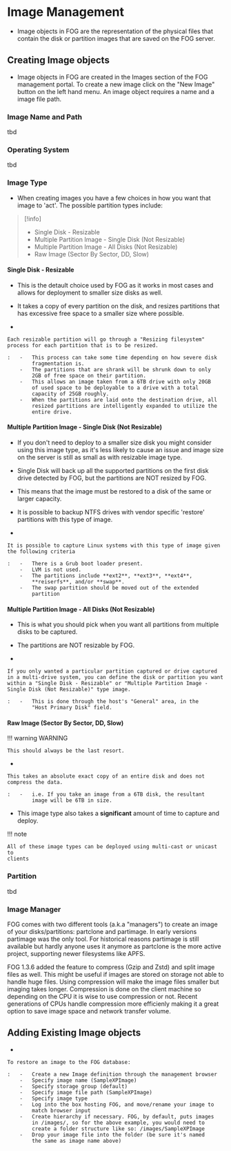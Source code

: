 # Image Management

-   Image objects in FOG are the representation of the physical files
    that contain the disk or partition images that are saved on the FOG
    server.


## Creating Image objects

-   Image objects in FOG are created in the Images section of the FOG
    management portal. To create a new image click on the "New Image"
    button on the left hand menu. An image object requires a name and a
    image file path.

### Image Name and Path

tbd

### Operating System

tbd

### Image Type

-   When creating images you have a few choices in how you want that
    image to 'act'. The possible partition types include:

>[!info]
>
>- Single Disk - Resizable
  >  - Multiple Partition Image - Single Disk (Not Resizable)
  >  - Multiple Partition Image - All Disks (Not Resizable)
   > - Raw Image (Sector By Sector, DD, Slow)

#### Single Disk - Resizable

-   This is the detault choice used by FOG as it works in most cases and
    allows for deployment to smaller size disks as well.

-   It takes a copy of every partition on the disk, and resizes
    partitions that has excessive free space to a smaller size where
    possible.

-   

    Each resizable partition will go through a "Resizing filesystem" process for each partition that is to be resized.

    :   -   This process can take some time depending on how severe disk
            fragmentation is.
        -   The partitions that are shrank will be shrunk down to only
            2GB of free space on their partition.
        -   This allows an image taken from a 6TB drive with only 20GB
            of used space to be deployable to a drive with a total
            capacity of 25GB roughly.
        -   When the partitions are laid onto the destination drive, all
            resized partitions are intelligently expanded to utilize the
            entire drive.

#### Multiple Partition Image - Single Disk (Not Resizable)

-   If you don't need to deploy to a smaller size disk you might
    consider using this image type, as it's less likely to cause an
    issue and image size on the server is still as small as with
    resizable image type.

-   Single Disk will back up all the supported partitions on the first
    disk drive detected by FOG, but the partitions are NOT resized by
    FOG.

-   This means that the image must be restored to a disk of the same or
    larger capacity.

-   It is possible to backup NTFS drives with vendor specific
    'restore' partitions with this type of image.

-   

    It is possible to capture Linux systems with this type of image given the following criteria

    :   -   There is a Grub boot loader present.
        -   LVM is not used.
        -   The partitions include **ext2**, **ext3**, **ext4**,
            **reiserfs**, and/or **swap**.
        -   The swap partition should be moved out of the extended
            partition

#### Multiple Partition Image - All Disks (Not Resizable)

-   This is what you should pick when you want all partitions from
    multiple disks to be captured.

-   The partitions are NOT resizable by FOG.

-   

    If you only wanted a particular partition captured or drive captured in a multi-drive system, you can define the disk or partition you want within a "Single Disk - Resizable" or "Multiple Partition Image - Single Disk (Not Resizable)" type image.

    :   -   This is done through the host's "General" area, in the
            "Host Primary Disk" field.

#### Raw Image (Sector By Sector, DD, Slow)

!!! warning WARNING

	This should always be the last resort.


-   

    This takes an absolute exact copy of an entire disk and does not compress the data.

    :   -   i.e. If you take an image from a 6TB disk, the resultant
            image will be 6TB in size.

-   This image type also takes a **significant** amount of time to
    capture and deploy.

!!! note

    All of these image types can be deployed using multi-cast or unicast to
    clients


### Partition

tbd

### Image Manager

FOG comes with two different tools (a.k.a "managers") to create an
image of your disks/partitions: partclone and partimage. In early
versions partimage was the only tool. For historical reasons partimage
is still available but hardly anyone uses it anymore as partclone is the
more active project, supporting newer filesystems like APFS.

FOG 1.3.6 added the feature to compress (Gzip and Zstd) and split image
files as well. This might be useful if images are stored on storage not
able to handle huge files. Using compression will make the image files
smaller but imaging takes longer. Compression is done on the client
machine so depending on the CPU it is wise to use compression or not.
Recent generations of CPUs handle compression more efficienly making it
a great option to save image space and network transfer volume.

## Adding Existing Image objects

-   

    To restore an image to the FOG database:

    :   -   Create a new Image definition through the management browser
        -   Specify image name (SampleXPImage)
        -   Specify storage group (default)
        -   Specify image file path (SampleXPImage)
        -   Specify image type
        -   Log into the box hosting FOG, and move/rename your image to
            match browser input
        -   Create hierarchy if necessary. FOG, by default, puts images
            in /images/, so for the above example, you would need to
            create a folder structure like so: /images/SampleXPImage
        -   Drop your image file into the folder (be sure it's named
            the same as image name above)
